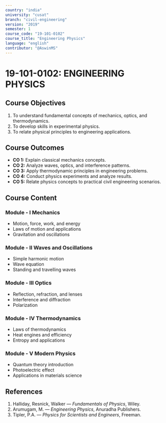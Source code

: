 ```yaml
---
country: "india"
university: "cusat"
branch: "civil-engineering"
version: "2019"
semester: 1
course_code: "19-101-0102"
course_title: "Engineering Physics"
language: "english"
contributor: "@AswinMS"
---
```


# 19-101-0102: ENGINEERING PHYSICS

## Course Objectives
1. To understand fundamental concepts of mechanics, optics, and thermodynamics.
2. To develop skills in experimental physics.
3. To relate physical principles to engineering applications.

## Course Outcomes
* **CO 1:** Explain classical mechanics concepts.
* **CO 2:** Analyze waves, optics, and interference patterns.
* **CO 3:** Apply thermodynamic principles in engineering problems.
* **CO 4:** Conduct physics experiments and analyze results.
* **CO 5:** Relate physics concepts to practical civil engineering scenarios.

## Course Content

### Module - I Mechanics
* Motion, force, work, and energy
* Laws of motion and applications
* Gravitation and oscillations

### Module - II Waves and Oscillations
* Simple harmonic motion
* Wave equation
* Standing and travelling waves

### Module - III Optics
* Reflection, refraction, and lenses
* Interference and diffraction
* Polarization

### Module - IV Thermodynamics
* Laws of thermodynamics
* Heat engines and efficiency
* Entropy and applications

### Module - V Modern Physics
* Quantum theory introduction
* Photoelectric effect
* Applications in materials science

## References
1. Halliday, Resnick, Walker — *Fundamentals of Physics*, Wiley.
2. Arumugam, M. — *Engineering Physics*, Anuradha Publishers.
3. Tipler, P.A. — *Physics for Scientists and Engineers*, Freeman.
